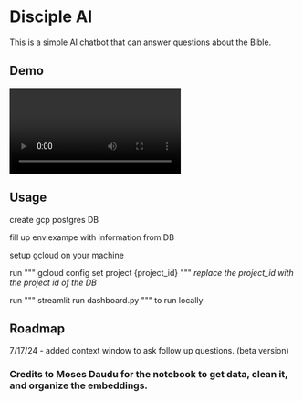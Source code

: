 # Disciple AI

This is a simple AI chatbot that can answer questions about the Bible. 

## Demo

![Disciple AI Demo](public/discipleaidemo.mov)


## Usage

create gcp postgres DB 

fill up env.exampe with information from DB

setup gcloud on your machine

run """ gcloud config set project {project_id} """ *replace the project_id with the project id of the DB*

run """ streamlit run dashboard.py """ to run locally 


## Roadmap

7/17/24 - added context window to ask follow up questions. (beta version)

### Credits to Moses Daudu for the notebook to get data, clean it, and organize the embeddings. 